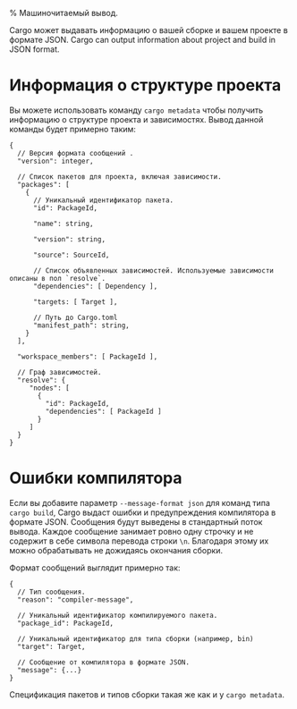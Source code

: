 % Машиночитаемый вывод.

Cargo может выдавать информацию о вашей сборке и вашем проекте в формате JSON.
Cargo can output information about project and build in JSON format.

# Информация о структуре проекта

Вы можете использовать команду `cargo metadata` чтобы получить информацию о структуре проекта
и зависимостях. Вывод данной команды будет примерно таким:

```text
{
  // Версия формата сообщений .
  "version": integer,

  // Список пакетов для проекта, включая зависимости.
  "packages": [
    {
      // Уникальный идентификатор пакета.
      "id": PackageId,

      "name": string,

      "version": string,

      "source": SourceId,

      // Список объявленных зависимостей. Используемые зависимости описаны в пол `resolve`.
      "dependencies": [ Dependency ],

      "targets: [ Target ],

      // Путь до Cargo.toml
      "manifest_path": string,
    }
  ],

  "workspace_members": [ PackageId ],

  // Граф зависимостей.
  "resolve": {
     "nodes": [
       {
         "id": PackageId,
         "dependencies": [ PackageId ]
       }
     ]
  }
}
```


# Ошибки компилятора

Если вы добавите параметр `--message-format json` для команд типа `cargo build`, Cargo
выдаст ошибки и предупреждения компилятора в формате JSON. Сообщения будут выведены в 
стандартный поток вывода. Каждое сообщение занимает ровно одну строчку и не содержит в себе
символа перевода строки `\n`. Благодаря этому их можно обрабатывать не дожидаясь окончания сборки.

Формат сообщений выглядит примерно так:

```text
{
  // Тип сообщения.
  "reason": "compiler-message",

  // Уникальный идентификатор компилируемого пакета.
  "package_id": PackageId,

  // Уникальный идентификатор для типа сборки (например, bin)
  "target": Target,

  // Сообщение от компилятора в формате JSON.
  "message": {...}
}
```

Спецификация пакетов и типов сборки такая же как и у `cargo metadata`.
